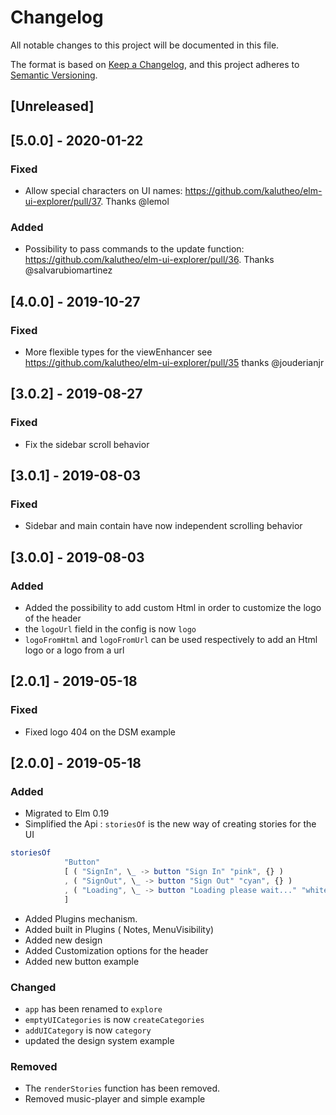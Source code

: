 # Changelog
All notable changes to this project will be documented in this file.

The format is based on [Keep a Changelog](https://keepachangelog.com/en/1.0.0/),
and this project adheres to [Semantic Versioning](https://semver.org/spec/v2.0.0.html).

## [Unreleased]

## [5.0.0] - 2020-01-22
### Fixed
- Allow special characters on UI names: https://github.com/kalutheo/elm-ui-explorer/pull/37.
Thanks @lemol

### Added
- Possibility to pass commands to the update function: https://github.com/kalutheo/elm-ui-explorer/pull/36.
Thanks @salvarubiomartinez



## [4.0.0] - 2019-10-27
### Fixed
- More flexible types for the viewEnhancer see https://github.com/kalutheo/elm-ui-explorer/pull/35
thanks @jouderianjr


## [3.0.2] - 2019-08-27
### Fixed
- Fix the sidebar scroll behavior


## [3.0.1] - 2019-08-03
### Fixed
- Sidebar and main contain have now independent scrolling behavior


## [3.0.0] - 2019-08-03
### Added
- Added the possibility to add custom Html in order to customize the logo of the header
- the `logoUrl` field in the config is now  `logo`
- `logoFromHtml` and `logoFromUrl` can be used respectively to add an Html logo or a logo from a url

## [2.0.1] - 2019-05-18
### Fixed
- Fixed logo 404 on the DSM example

## [2.0.0] - 2019-05-18
### Added
- Migrated to Elm 0.19
- Simplified the Api : `storiesOf` is the new way of creating stories for the UI
```elm
storiesOf
            "Button"
            [ ( "SignIn", \_ -> button "Sign In" "pink", {} )
            , ( "SignOut", \_ -> button "Sign Out" "cyan", {} )
            , ( "Loading", \_ -> button "Loading please wait..." "white", {} )
            ]
 ```

- Added Plugins mechanism.
- Added built in Plugins ( Notes, MenuVisibility)
- Added new design
- Added Customization options for the header
- Added new  button example

### Changed
- `app` has been renamed to `explore`
- `emptyUICategories` is now  `createCategories`
- `addUICategory` is now `category`
- updated the design system example

### Removed
- The `renderStories` function has been removed.  
- Removed music-player and simple example
